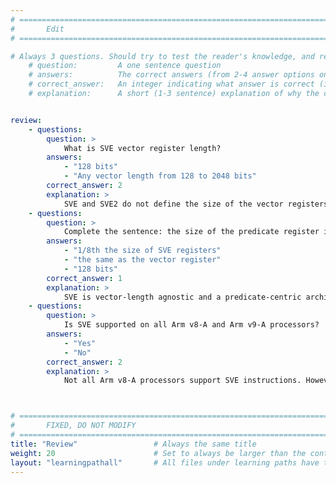 ```yaml
---
# ================================================================================
#       Edit
# ================================================================================

# Always 3 questions. Should try to test the reader's knowledge, and reinforce the key points you want them to remember.
    # question:         A one sentence question
    # answers:          The correct answers (from 2-4 answer options only). Should be surrounded by quotes.
    # correct_answer:   An integer indicating what answer is correct (index starts from 0)
    # explanation:      A short (1-3 sentence) explanation of why the correct answer is correct. Can add aditional context if desired


review:
    - questions:
        question: >
            What is SVE vector register length?
        answers:
            - "128 bits"
            - "Any vector length from 128 to 2048 bits"
        correct_answer: 2                   
        explanation: >
            SVE and SVE2 do not define the size of the vector registers, but constrains it to a range of possible values, from a minimum of 128 bits up to a maximum of 2048 in 128-bit wide units.
    - questions:
        question: >
            Complete the sentence: the size of the predicate register is...
        answers:
            - "1/8th the size of SVE registers"
            - "the same as the vector register"
            - "128 bits"
        correct_answer: 1                    
        explanation: >
            SVE is vector-length agnostic and a predicate-centric architecture with vector registers and predicate registers. Predicate registers are 1/8th the size of SVE registers (1 bit/byte). 
    - questions:
        question: >
            Is SVE supported on all Arm v8-A and Arm v9-A processors?
        answers:
            - "Yes"
            - "No"
        correct_answer: 2                
        explanation: >
            Not all Arm v8-A processors support SVE instructions. However, they can still run SVE applications using the Arm Instruction Emulator. Armv9-A builds on SVE with the SVE2 extension.



# ================================================================================
#       FIXED, DO NOT MODIFY
# ================================================================================
title: "Review"                 # Always the same title
weight: 20                      # Set to always be larger than the content in this path
layout: "learningpathall"       # All files under learning paths have this same wrapper
---
```

